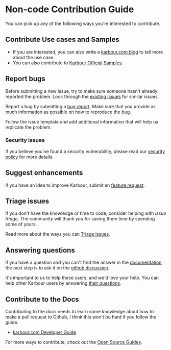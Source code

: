 # Non-code Contribution Guide

You can pick up any of the following ways you're interested to contribute.

## Contribute Use cases and Samples

* If you are interested, you can also write a [karbour.com blog](https://karbour.com/blog) to tell more about the use case.
* You can also contribute to [Karbour Official Samples](https://github.com/KusionStack/samples).

## Report bugs

Before submitting a new issue, try to make sure someone hasn't already reported the problem.
Look through the [existing issues](https://github.com/KusionStack/karbour/issues) for similar issues.

Report a bug by submitting a [bug report](https://github.com/KusionStack/karbour/issues/new?assignees=&labels=kind%2Fbug&template=bug-report.yaml&title=).
Make sure that you provide as much information as possible on how to reproduce the bug.

Follow the issue template and add additional information that will help us replicate the problem.

### Security issues

If you believe you've found a security vulnerability, please read our [security policy](https://github.com/KusionStack/karbour/blob/main/SECURITY.md) for more details.

## Suggest enhancements

If you have an idea to improve Karbour, submit an [feature request](https://github.com/KusionStack/karbour/issues/new?assignees=&labels=kind%2Ffeature&template=enhancement.yaml&title=%5BFeature%5D).

## Triage issues

If you don't have the knowledge or time to code, consider helping with _issue triage_. The community will thank you for saving them time by spending some of yours.

Read more about the ways you can [Triage issues](https://github.com/KusionStack/community/blob/main/ISSUE_TRIAGE.md).

## Answering questions

If you have a question and you can't find the answer in the [documentation](https://karbour.com/docs/),
the next step is to ask it on the [github discussion](https://github.com/KusionStack/karbour/discussions).

It's important to us to help these users, and we'd love your help. You can help other Karbour users by answering [their questions](https://github.com/KusionStack/karbour/discussions).

## Contribute to the Docs

Contributing to the docs needs to learn some knowledge about how to make a pull request to Github, I think this won't be hard if you follow the guide.

* [karbour.com Developer Guide](https://github.com/KusionStack/karbour.com/blob/main/README.md)

For more ways to contribute, check out the [Open Source Guides](https://opensource.guide/how-to-contribute/).
